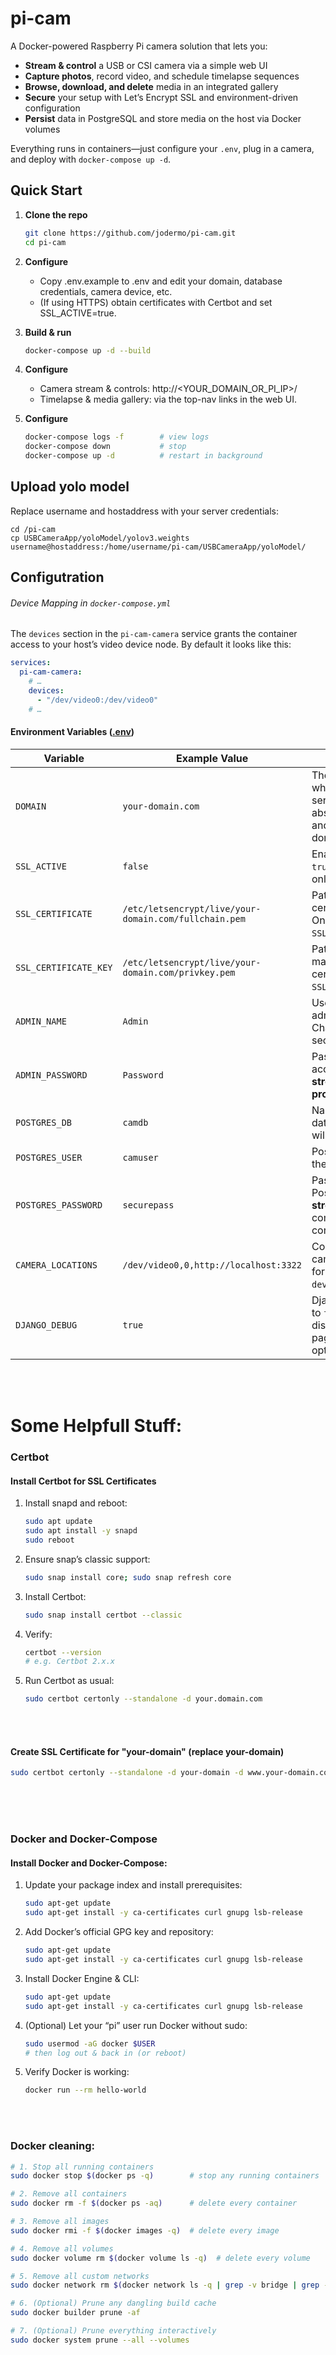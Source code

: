 # pi-cam

A Docker-powered Raspberry Pi camera solution that lets you:

- **Stream & control** a USB or CSI camera via a simple web UI  
- **Capture photos**, record video, and schedule timelapse sequences  
- **Browse, download, and delete** media in an integrated gallery  
- **Secure** your setup with Let’s Encrypt SSL and environment-driven configuration  
- **Persist** data in PostgreSQL and store media on the host via Docker volumes  

Everything runs in containers—just configure your `.env`, plug in a camera, and deploy with `docker-compose up -d`.


## Quick Start

1.  **Clone the repo**  
    ```bash
    git clone https://github.com/jodermo/pi-cam.git
    cd pi-cam
    ```

2. **Configure** 
    - Copy .env.example to .env and edit your domain, database credentials, camera device, etc.
    - (If using HTTPS) obtain certificates with Certbot and set SSL_ACTIVE=true.

3. **Build & run**
    ```bash
    docker-compose up -d --build
    ```

4. **Configure** 
    - Camera stream & controls: http://<YOUR_DOMAIN_OR_PI_IP>/
    - Timelapse & media gallery: via the top-nav links in the web UI.

5. **Configure** 
    ```bash
    docker-compose logs -f        # view logs
    docker-compose down           # stop
    docker-compose up -d          # restart in background
    ```


## Upload yolo model

Replace username and hostaddress with your server credentials:

```
cd /pi-cam
cp USBCameraApp/yoloModel/yolov3.weights username@hostaddress:/home/username/pi-cam/USBCameraApp/yoloModel/
```

## Configutration

###### Device Mapping in `docker-compose.yml`

The `devices` section in the `pi-cam-camera` service grants the container access to your host’s video device node. By default it looks like this:

```yaml
services:
  pi-cam-camera:
    # …
    devices:
      - "/dev/video0:/dev/video0"
    # …
```

#### Environment Variables ([.env](/.env))

| Variable                | Example Value                                              | Description                                                                                                                                           |
|-------------------------|------------------------------------------------------------|-------------------------------------------------------------------------------------------------------------------------------------------------------|
| `DOMAIN`                | `your-domain.com`                                          | The public hostname where your app is served. Used for building absolute URLs, redirects, and SSL certificate domain.                                  |
| `SSL_ACTIVE`            | `false`                                                    | Enable HTTPS when `true`. If `false`, the app will only serve HTTP.                                                                                   |
| `SSL_CERTIFICATE`       | `/etc/letsencrypt/live/your-domain.com/fullchain.pem`      | Path to your SSL/TLS certificate bundle (PEM). Only used if `SSL_ACTIVE=true`.                                                                        |
| `SSL_CERTIFICATE_KEY`   | `/etc/letsencrypt/live/your-domain.com/privkey.pem`        | Path to the private key matching your certificate. Only used if `SSL_ACTIVE=true`.                                                                    |
| `ADMIN_NAME`            | `Admin`                                                    | Username for the built-in administrative account. Change for improved security.                                                                        |
| `ADMIN_PASSWORD`        | `Password`                                                 | Password for the admin account. **Override with a strong secret in production.**                                                                       |
| `POSTGRES_DB`           | `camdb`                                                    | Name of the PostgreSQL database the Django app will connect to.                                                                                        |
| `POSTGRES_USER`         | `camuser`                                                  | PostgreSQL role used by the application.                                                                                                              |
| `POSTGRES_PASSWORD`     | `securepass`                                               | Password for the Postgres user. **Use a strong password**; do not commit to version control.                                                           |
| `CAMERA_LOCATIONS`      | `/dev/video0,0,http://localhost:3322`                      | Comma-separated camera sources in the form `device,index,stream_url`.                                                                                  |
| `DJANGO_DEBUG`          | `true`                                                     | Django debug mode. Set to `false` in production to disable detailed error pages and enable optimizations.                                               |


<br>
<br>

# Some Helpfull Stuff:

### Certbot

#### Install Certbot for SSL Certificates


1. Install snapd and reboot:

    ```bash
    sudo apt update
    sudo apt install -y snapd
    sudo reboot
    ```


2. Ensure snap’s classic support:

    ```bash
    sudo snap install core; sudo snap refresh core
    ```

3. Install Certbot:

    ```bash
    sudo snap install certbot --classic
    ```

4. Verify:

    ```bash
    certbot --version
    # e.g. Certbot 2.x.x
    ```

5. Run Certbot as usual:

    ```bash
    sudo certbot certonly --standalone -d your.domain.com
    ```

<br>
<br>


#### Create SSL Certificate for "your-domain" (replace your-domain)

```bash
sudo certbot certonly --standalone -d your-domain -d www.your-domain.com
```

<br>
<br>
<br>

### Docker and Docker-Compose

#### Install Docker and Docker-Compose:


1. Update your package index and install prerequisites:

    ```bash
    sudo apt-get update 
    sudo apt-get install -y ca-certificates curl gnupg lsb-release
    ```


2. Add Docker’s official GPG key and repository:

    ```bash
    sudo apt-get update 
    sudo apt-get install -y ca-certificates curl gnupg lsb-release
    ```

3. Install Docker Engine & CLI:

    ```bash
    sudo apt-get update 
    sudo apt-get install -y ca-certificates curl gnupg lsb-release
    ```

4. (Optional) Let your “pi” user run Docker without sudo:

    ```bash
    sudo usermod -aG docker $USER
    # then log out & back in (or reboot)
    ```

5. Verify Docker is working:

    ```bash
    docker run --rm hello-world
    ```


<br>
<br>

### Docker cleaning: 

```bash
# 1. Stop all running containers
sudo docker stop $(docker ps -q)        # stop any running containers

# 2. Remove all containers
sudo docker rm -f $(docker ps -aq)      # delete every container

# 3. Remove all images
sudo docker rmi -f $(docker images -q)  # delete every image

# 4. Remove all volumes
sudo docker volume rm $(docker volume ls -q)  # delete every volume

# 5. Remove all custom networks
sudo docker network rm $(docker network ls -q | grep -v bridge | grep -v host | grep -v none)

# 6. (Optional) Prune any dangling build cache
sudo docker builder prune -af

# 7. (Optional) Prune everything interactively
sudo docker system prune --all --volumes
```